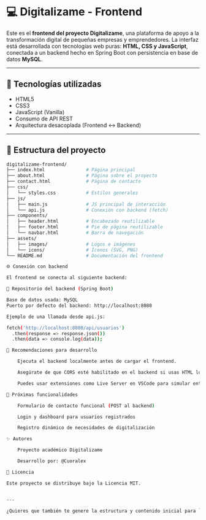 # 💻 Digitalizame - Frontend

Este es el **frontend del proyecto Digitalizame**, una plataforma de apoyo a la transformación digital de pequeñas empresas y emprendedores. La interfaz está desarrollada con tecnologías web puras: **HTML, CSS y JavaScript**, conectada a un backend hecho en Spring Boot con persistencia en base de datos **MySQL**.

---

## 🚀 Tecnologías utilizadas

- HTML5
- CSS3
- JavaScript (Vanilla)
- Consumo de API REST
- Arquitectura desacoplada (Frontend ↔ Backend)

---

## 📂 Estructura del proyecto

```bash
digitalizame-frontend/
├── index.html               # Página principal
├── about.html               # Página sobre el proyecto
├── contact.html             # Página de contacto
├── css/
│   └── styles.css           # Estilos generales
├── js/
│   ├── main.js              # JS principal de interacción
│   └── api.js               # Conexión con backend (fetch)
├── components/
│   ├── header.html          # Encabezado reutilizable
│   ├── footer.html          # Pie de página reutilizable
│   └── navbar.html          # Barra de navegación
├── assets/
│   ├── images/              # Logos e imágenes
│   └── icons/               # Íconos (SVG, PNG)
└── README.md                # Documentación del frontend

🌐 Conexión con backend

El frontend se conecta al siguiente backend:

🔗 Repositorio del backend (Spring Boot)

Base de datos usada: MySQL
Puerto por defecto del backend: http://localhost:8080

Ejemplo de una llamada desde api.js:

fetch('http://localhost:8080/api/usuarios')
  .then(response => response.json())
  .then(data => console.log(data));

📌 Recomendaciones para desarrollo

    Ejecuta el backend localmente antes de cargar el frontend.

    Asegúrate de que CORS esté habilitado en el backend si usas HTML local.

    Puedes usar extensiones como Live Server en VSCode para simular entorno de producción local.

🧪 Próximas funcionalidades

    Formulario de contacto funcional (POST al backend)

    Login y dashboard para usuarios registrados

    Registro dinámico de necesidades de digitalización

✨ Autores

    Proyecto académico Digitalizame

    Desarrollo por: @Cuoralex

📜 Licencia

Este proyecto se distribuye bajo la Licencia MIT.


---

¿Quieres que también te genere la estructura y contenido inicial para `index.html`, `styles.css` y `api.js` conectados al backend?

